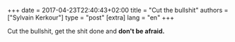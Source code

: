 +++
date = 2017-04-23T22:40:43+02:00
title = "Cut the bullshit"
authors = ["Sylvain Kerkour"]
type = "post"
[extra]
lang = "en"
+++

Cut the bullshit, get the shit done and **don't be afraid.**
